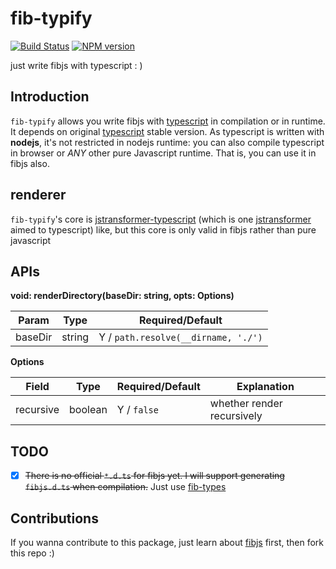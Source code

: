 # fib-typify

[![Build Status](https://travis-ci.com/richardo2016/fib-typify.svg?branch=master)](https://travis-ci.org/richardo2016/fib-typify)
[![NPM version](https://img.shields.io/npm/v/fib-typify.svg)](https://www.npmjs.org/package/fib-typify)

just write fibjs with typescript : )

## Introduction
`fib-typify` allows you write fibjs with [typescript] in compilation or in runtime. It depends on original [typescript] stable version. As typescript is written with **nodejs**, it's not restricted in nodejs runtime: you can also compile typescript in browser or _ANY_ other pure Javascript runtime. That is, you can use it in fibjs also.

## renderer
`fib-typify`'s core is [jstransformer-typescript] (which is one [jstransformer] aimed to typescript) like, but this core is only valid in fibjs rather than pure javascript

## APIs

**void: renderDirectory(baseDir: string, opts: Options)**

| Param | Type | Required/Default |
| -------- | -------- | -------- |
| baseDir   | string   | Y / `path.resolve(__dirname, './')`   |

**Options**

| Field | Type | Required/Default | Explanation |
| -------- | -------- | -------- | --------- |
| recursive   | boolean   | Y / `false`    | whether render recursively |

## TODO

- [x] <del>There is no official `*.d.ts` for fibjs yet. I will support generating `fibjs.d.ts` when compilation.</del> Just use [fib-types](https://github.com/fibjs/fib-types)

## Contributions

If you wanna contribute to this package, just learn about [fibjs] first, then fork this repo :)

[typescript]:https://github.com/Microsoft/TypeScript
[fibjs]:http://fibjs.org/
[jstransformer-typescript]:https://github.com/jstransformers/jstransformer-typescript
[jstransformer]:https://github.com/jstransformers/jstransformer
